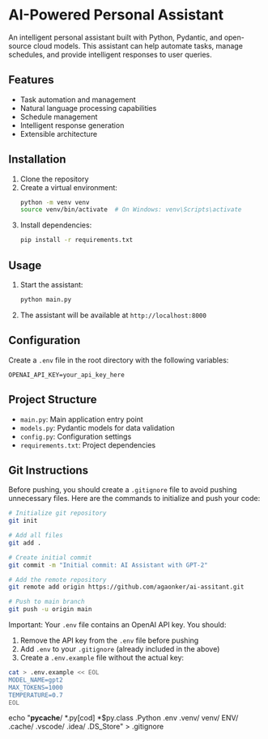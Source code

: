 # AI-Powered Personal Assistant

An intelligent personal assistant built with Python, Pydantic, and open-source cloud models. This assistant can help automate tasks, manage schedules, and provide intelligent responses to user queries.

## Features

- Task automation and management
- Natural language processing capabilities
- Schedule management
- Intelligent response generation
- Extensible architecture

## Installation

1. Clone the repository
2. Create a virtual environment:
   ```bash
   python -m venv venv
   source venv/bin/activate  # On Windows: venv\Scripts\activate
   ```
3. Install dependencies:
   ```bash
   pip install -r requirements.txt
   ```

## Usage

1. Start the assistant:
   ```bash
   python main.py
   ```

2. The assistant will be available at `http://localhost:8000`

## Configuration

Create a `.env` file in the root directory with the following variables:
```
OPENAI_API_KEY=your_api_key_here
```

## Project Structure

- `main.py`: Main application entry point
- `models.py`: Pydantic models for data validation
- `config.py`: Configuration settings
- `requirements.txt`: Project dependencies

## Git Instructions

Before pushing, you should create a `.gitignore` file to avoid pushing unnecessary files. Here are the commands to initialize and push your code:

```bash
# Initialize git repository
git init

# Add all files
git add .

# Create initial commit
git commit -m "Initial commit: AI Assistant with GPT-2"

# Add the remote repository
git remote add origin https://github.com/agaonker/ai-assitant.git

# Push to main branch
git push -u origin main
```

Important: Your `.env` file contains an OpenAI API key. You should:
1. Remove the API key from the `.env` file before pushing
2. Add `.env` to your `.gitignore` (already included in the above)
3. Create a `.env.example` file without the actual key:

```bash
cat > .env.example << EOL
MODEL_NAME=gpt2
MAX_TOKENS=1000
TEMPERATURE=0.7
EOL
```

echo "__pycache__/
*.py[cod]
*$py.class
.Python
.env
.venv/
venv/
ENV/
.cache/
.vscode/
.idea/
.DS_Store" > .gitignore